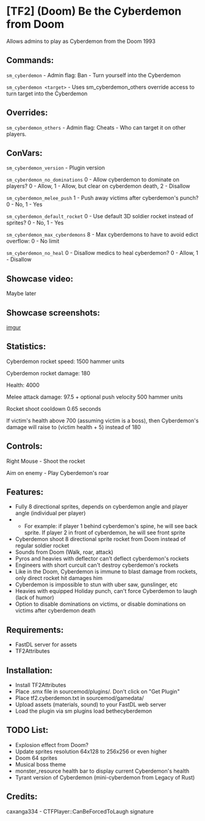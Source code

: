 # [TF2] (Doom) Be the Cyberdemon from Doom

Allows admins to play as Cyberdemon from the Doom 1993

## Commands:

`sm_cyberdemon` - Admin flag: Ban - Turn yourself into the Cyberdemon

`sm_cyberdemon <target>` - Uses sm_cyberdemon_others override access to turn target into the Cyberdemon


## Overrides:

`sm_cyberdemon_others` - Admin flag: Cheats - Who can target it on other players.

## ConVars:

`sm_cyberdemon_version` - Plugin version

`sm_cyberdemon_no_dominations` 0 - Allow cyberdemon to dominate on players? 0 - Allow, 1 - Allow, but clear on cyberdemon death, 2 - Disallow

`sm_cyberdemon_melee_push` 1 - Push away victims after cyberdemon's punch? 0 - No, 1 - Yes

`sm_cyberdemon_default_rocket` 0 - Use default 3D soldier rocket instead of sprites? 0 - No, 1 - Yes

`sm_cyberdemon_max_cyberdemons` 8 - Max cyberdemons to have to avoid edict overflow: 0 - No limit

`sm_cyberdemon_no_heal` 0 - Disallow medics to heal cyberdemon? 0 - Allow, 1 - Disallow


## Showcase video: 
Maybe later

## Showcase screenshots: 
[imgur](https://imgur.com/a/gmAUq80)

## Statistics:

Cyberdemon rocket speed: 1500 hammer units

Cyberdemon rocket damage: 180

Health: 4000

Melee attack damage: 97.5 + optional push velocity 500 hammer units

Rocket shoot cooldown 0.65 seconds


If victim's health above 700 (assuming victim is a boss), then Cyberdemon's damage will raise to (victim health + 5) instead of 180


## Controls:

Right Mouse - Shoot the rocket

Aim on enemy - Play Cyberdemon's roar


## Features:

* Fully 8 directional sprites, depends on cyberdemon angle and player angle (individual per player)
* * For example: if player 1 behind cyberdemon's spine, he will see back sprite. If player 2 in front of cyberdemon, he will see front sprite
* Cyberdemon shoot 8 directional sprite rocket from Doom instead of regular soldier rocket
* Sounds from Doom (Walk, roar, attack)
* Pyros and heavies with deflector can't deflect cyberdemon's rockets
* Engineers with short curcuit can't destroy cyberdemon's rockets
* Like in the Doom, Cyberdemon is immune to blast damage from rockets, only direct rocket hit damages him
* Cyberdemon is impossible to stun with uber saw, gunslinger, etc
* Heavies with equipped Holiday punch, can't force Cyberdemon to laugh (lack of humor)
* Option to disable dominations on victims, or disable dominations on victims after cyberdemon death

## Requirements:

* FastDL server for assets
* TF2Attributes

## Installation:

* Install TF2Attributes
* Place .smx file in sourcemod/plugins/. Don't click on "Get Plugin"
* Place tf2.cyberdemon.txt in sourcemod/gamedata/
* Upload assets (materials, sound) to your FastDL web server
* Load the plugin via sm plugins load bethecyberdemon

## TODO List:

* Explosion effect from Doom?
* Update sprites resolution 64x128 to 256x256 or even higher
* Doom 64 sprites
* Musical boss theme
* monster_resource health bar to display current Cyberdemon's health
* Tyrant version of Cyberdemon (mini-cyberdemon from Legacy of Rust)

## Credits:

caxanga334 - CTFPlayer::CanBeForcedToLaugh signature 
